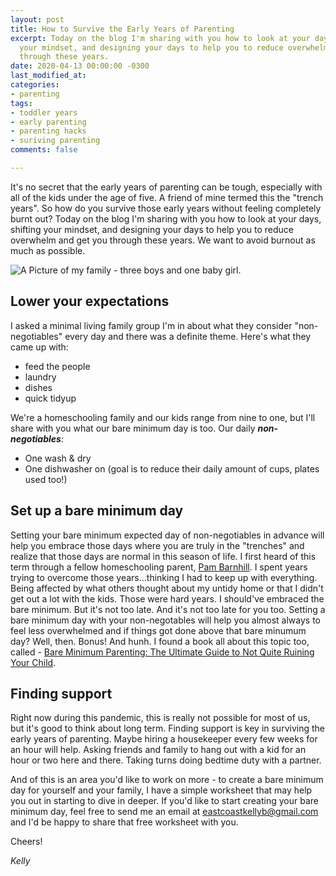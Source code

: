```yaml
---
layout: post
title: How to Survive the Early Years of Parenting
excerpt: Today on the blog I'm sharing with you how to look at your days, shifting
  your mindset, and designing your days to help you to reduce overwhelm and get you
  through these years.
date: 2020-04-13 00:00:00 -0300
last_modified_at: 
categories:
- parenting
tags:
- toddler years
- early parenting
- parenting hacks
- suriving parenting
comments: false

---
```

It's no secret that the early years of parenting can be tough, especially with all of the kids under the age of five. A friend of mine termed this the "trench years". So how do you survive those early years without feeling completely burnt out? Today on the blog I'm sharing with you how to look at your days, shifting your mindset, and designing your days to help you to reduce overwhelm and get you through these years. We want to avoid burnout as much as possible.

![A Picture of my family - three boys and one baby girl.](/assets/img/Briggs-14.jpg "My Family")

## Lower your expectations

I asked a minimal living family group I'm in about what they consider "non-negotiables" every day and there was a definite theme. Here's what they came up with:

* feed the people
* laundry
* dishes
* quick tidyup

We're a homeschooling family and our kids range from nine to one, but I'll share with you what our bare minimum day is too. Our daily **_non-negotiables_**:

* One wash & dry
* One dishwasher on (goal is to reduce their daily amount of cups, plates used too!)

## Set up a bare minimum day

Setting your bare minimum expected day of non-negotiables in advance will help you embrace those days where you are truly in the "trenches" and realize that those days are normal in this season of life. I first heard of this term through a fellow homeschooling parent, [Pam Barnhill](https://pambarnhill.com/basic-homeschooling/). I spent years trying to overcome those years...thinking I had to keep up with everything. Being affected by what others thought about my untidy home or that I didn't get out a lot with the kids. Those were hard years. I should've embraced the bare minimum. But it's not too late. And it's not too late for you too. Setting a bare minimum day with your non-negotables will help you almost always to feel less overwhelmed and if things got done above that bare minumum day? Well, then. Bonus! And hunh. I found a book all about this topic too, called - [Bare Minimum Parenting: The Ultimate Guide to Not Quite Ruining Your Child](https://www.amazon.ca/Bare-Minimum-Parenting-Ultimate-Ruining/dp/1946885320).

## Finding support

Right now during this pandemic, this is really not possible for most of us, but it's good to think about long term. Finding support is key in surviving the early years of parenting. Maybe hiring a housekeeper every few weeks for an hour will help. Asking friends and family to hang out with a kid for an hour or two here and there. Taking turns doing bedtime duty with a partner.   
  
And of this is an area you'd like to work on more - to create a bare minimum day for yourself and your family, I have a simple worksheet that may help you out in starting to dive in deeper. If you'd like to start creating your bare minimum day, feel free to send me an email at eastcoastkellyb@gmail.com and I'd be happy to share that free worksheet with you.

Cheers!

_Kelly_